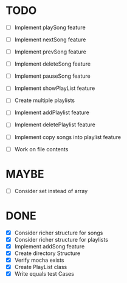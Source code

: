 # TODO
  - [ ] Implement playSong feature
  - [ ] Implement nextSong feature
  - [ ] Implement prevSong feature
  - [ ] Implement deleteSong feature
  - [ ] Implement pauseSong feature
  - [ ] Implement showPlayList feature
  - [ ] Create multiple playlists 
  - [ ] Implement addPlaylist feature 
  - [ ] Implement deletePlaylist feature 
  - [ ] Implement copy songs into playlist feature
  - [ ] Work on file contents


# MAYBE

  - [ ] Consider set instead of array

# DONE
  - [x] Consider richer structure for songs
  - [x] Consider richer structure for playlists
  - [x] Implement addSong feature
  - [x] Create directory Structure
  - [x] Verify mocha exists
  - [x] Create PlayList class
  - [x] Write equals test Cases